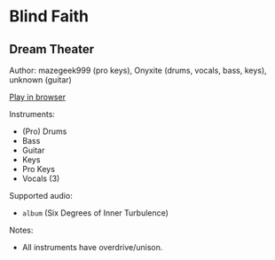 # Blind Faith

## Dream Theater

Author: mazegeek999 (pro keys), Onyxite (drums, vocals, bass, keys), unknown (guitar)

[Play in browser](http://pages.cs.wisc.edu/~tolly/customs/dream-theater/blind-faith)

Instruments:

  * (Pro) Drums
  * Bass
  * Guitar
  * Keys
  * Pro Keys
  * Vocals (3)

Supported audio:

  * `album` (Six Degrees of Inner Turbulence)

Notes:

  * All instruments have overdrive/unison.

